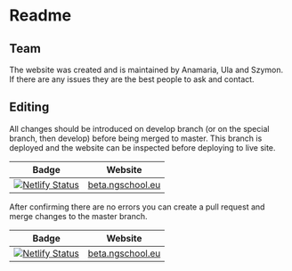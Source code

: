 
# Readme

## Team

The website was created and is maintained by Anamaria, Ula and Szymon. If there are any issues they are the best people to ask and contact. 

## Editing

All changes should be introduced on develop branch (or on the special branch, then develop) before being merged to master. This branch is deployed and the website can be inspected before deploying to live site. 

| Badge | Website |
| --- | ---|
| [![Netlify Status](https://api.netlify.com/api/v1/badges/29002ae6-0a54-4ee5-b0d5-e4aa0f46227d/deploy-status)](https://app.netlify.com/sites/betangschool/deploys) | [beta.ngschool.eu](https://beta.ngschool.eu/) |


After confirming there are no errors you can create a pull request and merge changes to the master branch. 

| Badge | Website |
| --- | ---|
| [![Netlify Status](https://api.netlify.com/api/v1/badges/3e73097f-3250-4ab0-b36d-392c86f53836/deploy-status)](https://app.netlify.com/sites/ngschool/deploys) | [beta.ngschool.eu](https://beta.ngschool.eu/) |


